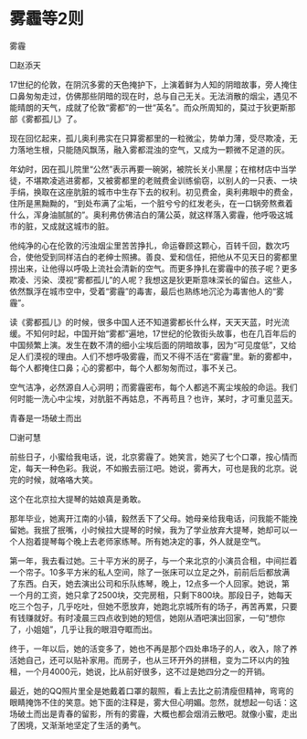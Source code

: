 # 雾霾等2则

雾霾 

□赵添天 

17世纪的伦敦，在阴沉多雾的天色掩护下，上演着鲜为人知的阴暗故事，旁人掩住口鼻匆匆走过，仿佛那些阴暗的现在时，总与自己无关。无法消散的烟尘，遇见不能晴朗的天气，成就了伦敦“雾都”的一世“英名”。而众所周知的，莫过于狄更斯那部《雾都孤儿》了。 

现在回忆起来，孤儿奥利弗实在只算雾都里的一粒微尘，势单力薄，受尽欺凌，无力落地生根，只能随风飘荡，融入雾都混浊的空气，又成为一颗微不足道的灰。 

年幼时，因在孤儿院里“公然”表示再要一碗粥，被院长关小黑屋；在棺材店中当学徒，不堪欺凌逃进雾都，又被雾都里的老贼费金训练偷窃，以别人的一只表、一块手绢，换取在这座肮脏的城市中生存下去的权利。初见费金，奥利弗眼中的费金，住所是黑黝黝的，“到处布满了尘垢，一个脏兮兮的红发老头，在一口锅旁熬煮着什么，浑身油腻腻的”。奥利弗仿佛洁白的蒲公英，就这样落入雾霾，他呼吸这城市的脏，又成就这城市的脏。 

他纯净的心在伦敦的污浊烟尘里苦苦挣扎，命运眷顾这颗心，百转千回，数次巧合，使他受到同样洁白的老绅士照拂。善良、爱和信任，把他从不见天日的雾都里捞出来，让他得以呼吸上流社会清新的空气。而更多挣扎在雾霾中的孩子呢？更多欺凌、污染、漠视“雾都孤儿”的人呢？我想这是狄更斯意味深长的留白。这些人，依然飘浮在城市空中，受着“雾霾”的毒害，最后也熟练地沉沦为毒害他人的“雾霾”。 

读《雾都孤儿》的时候，很多中国人还不知道雾都长什么样，天天天蓝，时光流缓。不知何时起，中国开始“雾都”遍地，17世纪的伦敦街头故事，也在几百年后的中国频繁上演。发生在数不清的细小尘埃后面的阴暗故事，因为“可见度低”，又给足人们漠视的理由。人们不想呼吸雾霾，而又不得不活在“雾霾”里。新的雾都中，每个人都掩住口鼻；心的雾都中，每个人都匆匆而过，事不关己。 

空气洁净，必然源自人心洞明；而雾霾密布，每个人都逃不离尘埃般的命运。我们何时能一洗心中尘埃，对肮脏不再姑息，不再苟且？也许，某时，才可重见蓝天。 

青春是一场破土而出 

□谢可慧 

前些日子，小蜜给我电话，说，北京雾霾了。她笑言，她买了七个口罩，按心情而定，每天一种色彩。我说，不如搬去丽江吧。她说，雾再大，可也是我的北京。说完的时候，就咯咯大笑。 

这个在北京拉大提琴的姑娘真是勇敢。 

那年毕业，她离开江南的小镇，毅然丢下了父母。她母亲给我电话，问我能不能挽留她。我抿了抿嘴，小时候拉大提琴的时候，我为了学业放弃大提琴，她却可以一个人抱着提琴每个晚上去老师家练琴。所有她决定的事，外人就是空气。 

第一年，我去看过她。三十平方米的房子，与一个来北京的小演员合租，中间拦着一个帘子。10多平方米的私人空间，除了一张床可以立足之外，前前后后都放满了东西。白天，她去演出公司和乐队练琴，晚上，12点多一个人回家。她说，第一个月的工资，她只拿了2500块，交完房租，只剩下800块。那段日子，她每天吃三个包子，几乎吃吐，但她不愿放弃，她跑北京城所有的场子，再苦再累，只要有钱赚就好。有时凌晨三四点收到她的短信，她刚从酒吧演出回家，一句“想你了，小姐姐”，几乎让我的眼泪夺眶而出。 

终于，一年以后，她的活变多了，她也不再是那个四处串场子的人，收入，除了养活她自己，还可以贴补家用。而房子，也从三环开外的拼租，变为二环以内的独租，一个月4000元，她说，比从前好很多，这不过是她四分之一的开销。 

最近，她的QQ照片里全是她戴着口罩的靓照，看上去比之前清瘦但精神，弯弯的眼睛掩饰不住的笑意。她下面的注释是，雾大但心明媚。忽然，就想起一句话：这场破土而出是青春的留影，所有的雾霾，大概也都会烟消云散吧。就像小蜜，走出了困境，又渐渐地坚定了生活的勇气。